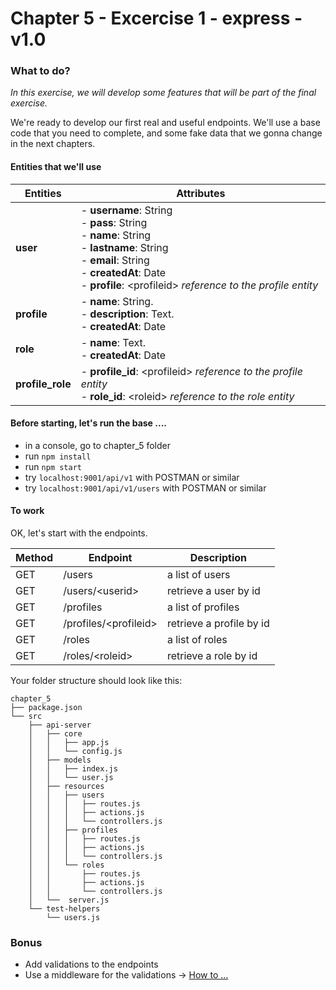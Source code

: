 # Chapter 5 - Excercise 1 - express - v1.0

### What to do?
_In this exercise, we will develop some features that will be part of the final exercise._

We're ready to develop our first real and useful endpoints. We'll use a base code that you need to complete, and some fake data that we gonna change in the next chapters.

#### Entities that we'll use

|Entities  |Attributes  |
|---|---|
|**user** | - **username**: String<br>- **pass**: String<br>- **name**: String<br>- **lastname**: String<br>- **email**: String<br>- **createdAt**: Date<br>- **profile**: \<profileid\> _reference to the profile entity_|
|**profile** | - **name**: String.<br>- **description**: Text.<br>- **createdAt**: Date|
|**role** | - **name**: Text.<br>- **createdAt**: Date|
|**profile_role** | - **profile_id**: \<profileid\> _reference to the profile entity_<br>- **role_id**: \<roleid\> _reference to the role entity_|

#### Before starting, let's run the base ....

- in a console, go to chapter_5 folder
- run `npm install`
- run `npm start`
- try `localhost:9001/api/v1` with POSTMAN or similar
- try `localhost:9001/api/v1/users` with POSTMAN or similar

#### To work
OK, let's start with the endpoints.

|Method  |Endpoint  |Description |
|---|---|---|
|GET|/users |a list of users|
|GET|/users/\<userid\>|retrieve a user by id|
|GET|/profiles |a list of profiles|
|GET|/profiles/\<profileid\>|retrieve a profile by id|
|GET|/roles |a list of roles|
|GET|/roles/\<roleid\>|retrieve a role by id|

Your folder structure should look like this:
```
chapter_5
├── package.json
└── src
    ├── api-server
    │   ├── core
    │   │   ├── app.js
    │   │   └── config.js
    │   ├── models
    │   │   ├── index.js
    │   │   └── user.js
    │   ├── resources
    │   │   ├── users
    │   │   │   ├── routes.js
    │   │   │   ├── actions.js
    │   │   │   └── controllers.js
    │   │   ├── profiles
    │   │   │   ├── routes.js
    │   │   │   ├── actions.js
    │   │   │   └── controllers.js
    │   │   └── roles
    │   │       ├── routes.js
    │   │       ├── actions.js
    │   │       └── controllers.js
    │   └──  server.js
    └── test-helpers
        └── users.js
```

### Bonus

- Add validations to the endpoints
- Use a middleware for the validations -> [How to ...](https://medium.freecodecamp.org/how-to-make-input-validation-simple-and-clean-in-your-express-js-app-ea9b5ff5a8a7)
